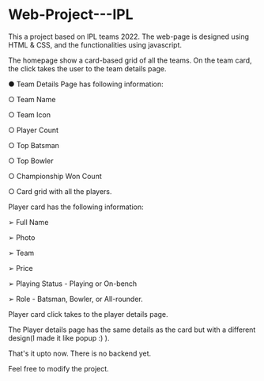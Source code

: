 # Web-Project---IPL

This a project based on IPL teams 2022.
The web-page is designed using HTML & CSS, and the functionalities using javascript.

The homepage show a card-based grid of all the teams. 
On the team card, the click takes the user to the team details page.

● Team Details Page has following information:

   ○ Team Name

   ○ Team Icon

   ○ Player Count

   ○ Top Batsman

   ○ Top Bowler

   ○ Championship Won Count

   ○ Card grid with all the players.
   
   Player card has the following information:

   ➢ Full Name

   ➢ Photo

   ➢ Team

   ➢ Price

   ➢ Playing Status - Playing or On-bench

   ➢ Role - Batsman, Bowler, or All-rounder.

Player card click takes to the player details page. 

The Player details page has the same details as the card but with a different design(I made it like popup :) ).

That's it upto now. There is no backend yet.

Feel free to modify the project.
